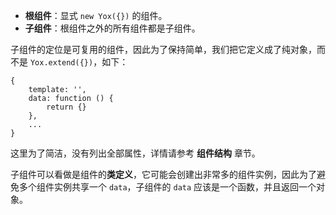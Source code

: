 
* **根组件**：显式 `new Yox({})` 的组件。
* **子组件**：根组件之外的所有组件都是子组件。

子组件的定位是可复用的组件，因此为了保持简单，我们把它定义成了纯对象，而不是 `Yox.extend({})`，如下：

```javascrit
{
    template: '',
    data: function () {
        return {}
    },
    ...
}
```

这里为了简洁，没有列出全部属性，详情请参考 **组件结构** 章节。

子组件可以看做是组件的**类定义**，它可能会创建出非常多的组件实例，因此为了避免多个组件实例共享一个 `data`，子组件的 `data` 应该是一个函数，并且返回一个对象。
